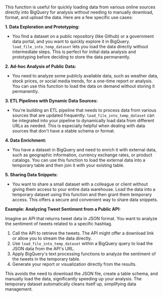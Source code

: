 This function is useful for quickly loading data from various online sources directly into BigQuery for analysis without needing to manually download, format, and upload the data. Here are a few specific use cases:

**1. Data Exploration and Prototyping:**

* You find a dataset on a public repository (like Github) or a government data portal, and you want to quickly explore it in BigQuery. `load_file_into_temp_dataset` lets you load the data directly without intermediate steps. This is perfect for initial data analysis and prototyping before deciding to store the data permanently.

**2. Ad-hoc Analysis of Public Data:**

*  You need to analyze some publicly available data, such as weather data, stock prices, or social media trends, for a one-time report or analysis. You can use this function to load the data on demand without storing it permanently.

**3. ETL Pipelines with Dynamic Data Sources:**

* You're building an ETL pipeline that needs to process data from various sources that are updated frequently.  `load_file_into_temp_dataset` can be integrated into your pipeline to dynamically load data from different URLs as needed. This is especially helpful when dealing with data sources that don't have a stable schema or format.

**4. Data Enrichment:**

* You have a dataset in BigQuery and need to enrich it with external data, such as geographic information, currency exchange rates, or product catalogs. You can use this function to load the external data into a temporary table and then join it with your existing table.

**5. Sharing Data Snippets:**

* You want to share a small dataset with a colleague or client without giving them access to your entire data warehouse.  Load the data into a temporary dataset using this function and then grant them temporary access.  This offers a secure and convenient way to share data snippets.


**Example: Analyzing Tweet Sentiment from a Public API:**

Imagine an API that returns tweet data in JSON format. You want to analyze the sentiment of tweets related to a specific hashtag.

1. Call the API to retrieve the tweets.  The API might offer a download link or allow you to stream the data directly.
2. Use `load_file_into_temp_dataset` within a BigQuery query to load the JSON data from the API's URL.
3. Apply BigQuery's text processing functions to analyze the sentiment of the tweets in the temporary table.
4. Generate your report or visualization directly from the results.


This avoids the need to download the JSON file, create a table schema, and manually load the data, significantly speeding up your analysis.  The temporary dataset automatically cleans itself up, simplifying data management.
